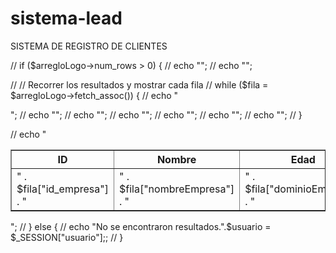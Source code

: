 # sistema-lead
SISTEMA DE REGISTRO DE CLIENTES


// if ($arregloLogo->num_rows > 0) {
//   echo "<table border='1'>";
//   echo "<tr><th>ID</th><th>Nombre</th><th>Edad</th></tr>";

//   // Recorrer los resultados y mostrar cada fila
//   while ($fila = $arregloLogo->fetch_assoc()) {
//       echo "<tr>";
//       echo "<td>" . $fila["id_empresa"] . "</td>";
//       echo "<td>" . $fila["nombreEmpresa"] . "</td>";
//       echo "<td>" . $fila["dominioEmpresa"] . "</td>";
//       echo "<td>" . $fila["logotipoEmpresa"] . "</td>";
//       echo "<td>" . $fila["id_login"] . "</td>";
//       echo "</tr>";
//   }

//     echo "</table>";
//   } else {
//     echo "No se encontraron resultados.".$usuario = $_SESSION["usuario"];; 
//   }
